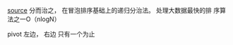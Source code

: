 [source](https://www.jianshu.com/p/1b4068ccd505)
分而治之，  在冒泡排序基础上的递归分治法。 处理大数据最快的排 序算法之一O（nlogN）

pivot  左边，  右边   只有一个为止
